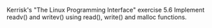 Kerrisk's "The Linux Programming Interface" exercise 5.6
Implement readv() and writev() using read(), write() and malloc functions.


